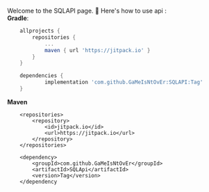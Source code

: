 Welcome to the SQLAPI page. 👋
  Here's how to use api :   
**Gradle**:
```gradle
	allprojects {
		repositories {
			...
			maven { url 'https://jitpack.io' }
		}
	}
```
```gradle
	dependencies {
	        implementation 'com.github.GaMeIsNtOvEr:SQLAPI:Tag'
	}
```
**Maven**
```maven
	<repositories>
		<repository>
		    <id>jitpack.io</id>
		    <url>https://jitpack.io</url>
		</repository>
	</repositories>
``` 
```maven
	<dependency>
	    <groupId>com.github.GaMeIsNtOvEr</groupId>
	    <artifactId>SQLApi</artifactId>
	    <version>Tag</version>
	</dependency
```
